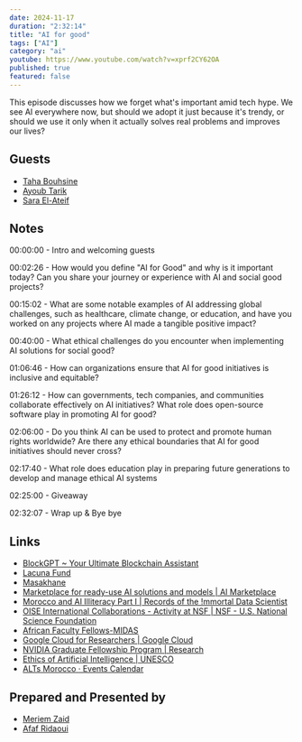 ```yaml
---
date: 2024-11-17
duration: "2:32:14"
title: "AI for good"
tags: ["AI"]
category: "ai"
youtube: https://www.youtube.com/watch?v=xprf2CY62OA
published: true
featured: false
---
```


This episode discusses how we forget what's important amid tech hype. We see AI everywhere now, but should we adopt it just because it's trendy, or should we use it only when it actually solves real problems and improves our lives?

## Guests

- [Taha Bouhsine](https://twitter.com/Tahabsn)
- [Ayoub Tarik ](https://www.linkedin.com/in/ayoubtariq01)
- [Sara El-Ateif](https://www.linkedin.com/in/sara-el-ateif/)

## Notes

00:00:00 - Intro and welcoming guests

00:02:26 - How would you define "AI for Good" and why is it important today? Can you share your journey or experience with AI and social good projects?

00:15:02 - What are some notable examples of AI addressing global challenges, such as healthcare, climate change, or education, and have you worked on any projects where AI made a tangible positive impact?

00:40:00 - What ethical challenges do you encounter when implementing AI solutions for social good?

01:06:46 - How can organizations ensure that AI for good initiatives is inclusive and equitable?

01:26:12 - How can governments, tech companies, and communities collaborate effectively on AI initiatives? What role does open-source software play in promoting AI for good?

02:06:00 - Do you think AI can be used to protect and promote human rights worldwide? Are there any ethical boundaries that AI for good initiatives should never cross?

02:17:40 - What role does education play in preparing future generations to develop and manage ethical AI systems

02:25:00 - Giveaway

02:32:07 - Wrap up & Bye bye

## Links

- [BlockGPT ~ Your Ultimate Blockchain Assistant](https://blockgpt.app/)
- [Lacuna Fund](https://lacunafund.org/)
- [Masakhane](https://www.masakhane.io/)
- [Marketplace for ready-use AI solutions and models | AI Marketplace](https://app.aimarketplace.co/models)
- [Morocco and AI Illiteracy Part I | Records of the !mmortal Data Scientist](https://www.tahabouhsine.com/blog/2021/09/22/ai-illiteracy-pt1/)
- [OISE International Collaborations - Activity at NSF | NSF - U.S. National Science Foundation](https://www.nsf.gov/od/oise/IntlCollaborations/index.jsp)
- [African Faculty Fellows-MIDAS](https://midas.umich.edu/training/postdocs/african-faculty-fellows/)
- [Google Cloud for Researchers | Google Cloud](https://cloud.google.com/edu/researchers?hl=en)
- [NVIDIA Graduate Fellowship Program | Research](https://research.nvidia.com/graduate-fellowships)
- [Ethics of Artificial Intelligence | UNESCO](https://www.unesco.org/en/artificial-intelligence/recommendation-ethics)
- [ALTs Morocco · Events Calendar](https://lu.ma/alts.morocco)

## Prepared and Presented by

- [Meriem Zaid](https://www.linkedin.com/in/meriem-zaid-652852187/)
- [Afaf Ridaoui](https://twitter.com/_iamaf)
